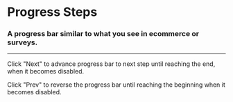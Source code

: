 # Progress Steps

### A progress bar similar to what you see in ecommerce or surveys.  
---
Click "Next" to advance progress bar to next step until reaching the end, when it becomes disabled.  

Click "Prev" to reverse the progress bar until reaching the beginning when it becomes disabled.
